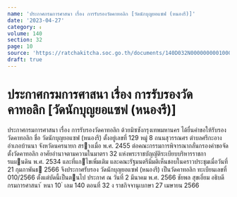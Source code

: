 ```yaml
---
name: 'ประกาศกรมการศาสนา เรื่อง การรับรองวัดคาทอลิก [วัดนักบุญยอแซฟ (หนองรี)]'
date: '2023-04-27'
category: ง
volume: 140
section: 32
page: 10
source: 'https://ratchakitcha.soc.go.th/documents/140D032N0000000001000.pdf'
draft: true
---
```


# ประกาศกรมการศาสนา เรื่อง การรับรองวัดคาทอลิก [วัดนักบุญยอแซฟ (หนองรี)]

ประกาศกรมการศาสนา เรื่อง การรับรองวัดคาทอลิก ด้วยมิซซังกรุงเทพมหานคร ได้ยื่นคําขอให้รับรองวัดคาทอลิก ชื่อ วัดนักบุญยอแซฟ (หนองรี) ตั้งอยู่เลขที่ 129 หมู่ 8 ถนนสุวรรณศร ตําบลศรีกะอาง อําเภอบ้านนา จังหวัดนครนายก สรางเมื่อ พ.ศ. 2455 ต่อคณะกรรมการพิจารณากลั่นกรองคําขอจัดตั้งวัดคาทอลิก อาศัยอํานาจตามความในมาตรา 32 แห่งพระราชบัญญัติระเบียบบริหารราชการแผนดิน พ.ศ. 2534 และที่แกไขเพิ่มเติม และคณะรัฐมนตรีมีมติเห็นชอบในคราวประชุมเมื่อวันที่ 21 กุมภาพันธ 2566 จึงประกาศรับรอง วัดนักบุญยอแซฟ (หนองรี) เป็นวัดคาทอลิก ทะเบียนเลขที่ 010/2566 ตั้งแต่บัดนี้เป็นตนไป ประกาศ ณ วันที่ 2 มีนาคม พ.ศ. 2566 ชัยพล สุขเอี่ยม อธิบดีกรมการศาสนา ้ หนา 10 ่ เลม 140 ตอนที่ 32 ง ราชกิจจานุเบกษา 27 เมษายน 2566
